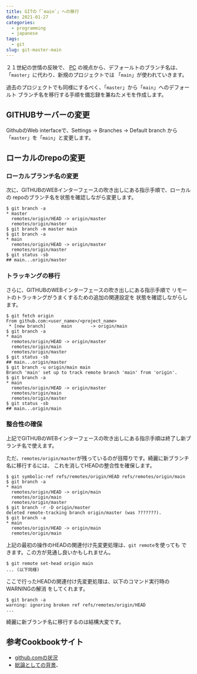 ```yaml
---
title: GITの「`main`」への移行
date: 2021-01-27
categories:
  - programming
  - japanese
tags:
  - git
slug: git-master-main
---
```


２１世紀の世情の反映で、 [PC](https://en.wikipedia.org/wiki/Political_correctness)
の視点から、デフォールトのブランチ名は、「`master`」に代わり、新規のプロジェクトでは
「`main`」が使われていきます。

過去のプロジェクトでも同様にするべく、「`master`」から「`main`」へのデフォールト
ブランチ名を移行する手順を備忘録を兼ねたメモを作成します。

## GITHUBサーバーの変更

GithubのWeb interfaceで、Settings -> Branches -> Default branch から
「`master`」を「`main`」と変更します。

## ローカルのrepoの変更

### ローカルブランチ名の変更

次に、GITHUBのWEBインターフェースの吹き出しにある指示手順で、ローカルの
repoのブランチ名を状態を確認しながら変更します。

```
$ git branch -a
* master
  remotes/origin/HEAD -> origin/master
  remotes/origin/master
$ git branch -m master main
$ git branch -a
* main
  remotes/origin/HEAD -> origin/master
  remotes/origin/master
$ git status -sb
## main...origin/master
```

### トラッキングの移行

さらに、GITHUBのWEBインターフェースの吹き出しにある指示手順で
リモートのトラッキングがうまくするための追加の関連設定を
状態を確認しながらします。

```
$ git fetch origin
From github.com:<user_name>/<project_name>
 * [new branch]      main       -> origin/main
$ git branch -a
* main
  remotes/origin/HEAD -> origin/master
  remotes/origin/main
  remotes/origin/master
$ git status -sb
## main...origin/master
$ git branch -u origin/main main
Branch 'main' set up to track remote branch 'main' from 'origin'.
$ git branch -a
* main
  remotes/origin/HEAD -> origin/master
  remotes/origin/main
  remotes/origin/master
$ git status -sb
## main...origin/main
```

### 整合性の確保

上記でGITHUBのWEBインターフェースの吹き出しにある指示手順は終了し新ブランチ名で使えます。

ただ、`remotes/origin/master`が残っているのが目障りです。綺麗に新ブランチ名に移行するには、
これを消してHEADの整合性を確保します。

```
$ git symbolic-ref refs/remotes/origin/HEAD refs/remotes/origin/main
$ git branch -a
* main
  remotes/origin/HEAD -> origin/main
  remotes/origin/main
  remotes/origin/master
$ git branch -r -D origin/master
deleted remote-tracking branch origin/master (was ???????).
$ git branch -a
* main
  remotes/origin/HEAD -> origin/main
  remotes/origin/main

```

上記の最初の操作のHEADの関連付け先変更処理は、`git remote`を使っても
できます。この方が見通し良いかもしれません。

```
$ git remote set-head origin main
... (以下同様)
```

ここで行ったHEADの関連付け先変更処理は、以下のコマンド実行時のWARNINGの解消
をしてくれます。

```
$ git branch -a
warning: ignoring broken ref refs/remotes/origin/HEAD
...
```

綺麗に新ブランチ名に移行するのは結構大変です。

## 参考Cookbookサイト

* [github.comの状況](https://github.com/github/renaming)
* [総論としての背景](https://tools.ietf.org/id/draft-knodel-terminology-00.html)、

<!-- vim: se ai tw=79: -->
